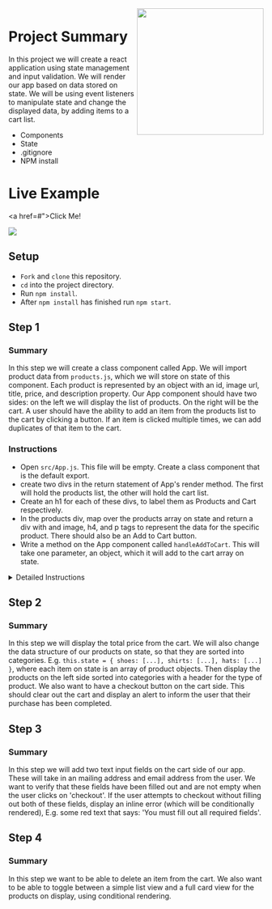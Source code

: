 <img src="https://s3.amazonaws.com/devmountain/readme-logo.png" width="250" align="right">

# Project Summary

In this project we will create a react application using state management and input validation. We will render our app based on data stored on state. We will be using event listeners to manipulate state and change the displayed data, by adding items to a cart list.

* Components
* State
* .gitignore
* NPM install

# Live Example

<a href=#">Click Me!</a>

<img src="#" />

## Setup

* `Fork` and `clone` this repository.
* `cd` into the project directory.
* Run `npm install`.
* After `npm install` has finished run `npm start`.

## Step 1

### Summary

In this step we will create a class component called App. We will import product data from `products.js`, which we will store on state of this component. Each product is represented by an object with an id, image url, title, price, and description property. Our App component should have two sides: on the left we will display the list of products. On the right will be the cart. A user should have the ability to add an item from the products list to the cart by clicking a button. If an item is clicked multiple times, we can add duplicates of that item to the cart. 

### Instructions

* Open `src/App.js`. This file will be empty. Create a class component that is the default export.
* create two divs in the return statement of App's render method. The first will hold the products list, the other will hold the cart list. 
* Create an h1 for each of these divs, to label them as Products and Cart respectively. 
* In the products div, map over the products array on state and return a div with and image, h4, and p tags to represent the data for the specific product. There should also be an Add to Cart button.
* Write a method on the App component called `handleAddToCart`. This will take one parameter, an object, which it will add to the cart array on state. 

<details>

<summary> Detailed Instructions </summary>

<br />

Let's begin by opening `src/App.js`. Create a class component called App that is the default export. 

```js
import React, { Component } from 'react';

export default class App extends Component {}
```

Now we need to import the product data from `products.js`, and set it to state. 

```js
import products from './products.js'
```
...

```js
constructor(props) {
    super(props);
    this.state = {
        products: products,
        cart: []
    }
}
```
Create two sections within app, with an h1 in each. These are the containers for the Products and Cart.

```js
render(){
    return(
        <div className="App">
            <section className="products">
                <h1>Products</h1>
            </section>
            <section className="cart">
                <h1>Cart</h1>
            </section>
        </div>
    )
}
```
Within the products section, map over the product data on state, in order to render the image, name, description and price into JSX. Also add an Add to Cart button.
```js
<section className="App">
    {
        this.state.products.map(item=>(
            <div>
                <img src={item.imageUrl}/>
                <h4>{item.name}</h4>
                <p>{item.description}</p>
                <p>{item.price}</p>
                <button>Add to Cart</button>
            </div>
        ))
    }
</section>
```
Now map over the cart array, and display that data within the cart component. Only display the name, description, and price. 
```js
<section className="cart">
    {
        this.state.cart.map(item=>(
            <div>
                <h4>{item.name}</h4>
                <p>{item.description}</p>
                <p>{item.price}</p>
            </div>
        ))
    }
</section>
```
Write a method called `addItemToCart`, that will add the item to the cart array on state. Make sure to create a deep copy of the cart array, to avoid modifying state directly. 
```js
addToCart(item){
    const newCart = this.state.cart.map( cartItem => {
        return {
            id:          cartItem.id,
            name:        cartItem.name,
            description: cartItem.description,
            price:       cartItem.price,
            imageUrl:    cartItem.imageUrl
        }
    })
    newCart.push(item)
    this.setState({
        cart: newCart
    })
}
```
Now use this method as the onclick for our Add to Cart button.
```js
<button onClick={() => this.addToCart(item)}> Add to Cart < /button>
```
</details>


## Step 2

### Summary

In this step we will display the total price from the cart. We will also change the data structure of our products on state, so that they are sorted into categories. E.g. `this.state = { shoes: [...], shirts: [...], hats: [...] }`, where each item on state is an array of product objects. Then display the products on the left side sorted into categories with a header for the type of product. We also want to have a checkout button on the cart side. This should clear out the cart and display an alert to inform the user that their purchase has been completed.

## Step 3

### Summary

In this step we will add two text input fields on the cart side of our app. These will take in an mailing address and email address from the user. We want to verify that these fields have been filled out and are not empty when the user clicks on 'checkout'. If the user attempts to checkout without filling out both of these fields, display an inline error (which will be conditionally rendered), E.g. some red text that says: 'You must fill out all required fields'. 

## Step 4

### Summary

In this step we want to be able to delete an item from the cart. We also want to be able to toggle between a simple list view and a full card view for the products on display, using conditional rendering. 